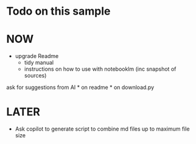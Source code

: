 # Todo on this sample

# NOW

* upgrade Readme
    * tidy manual
    * instructions on how to use with notebooklm (inc snapshot of sources)

 ask for suggestions from AI 
    * on readme
    * on download.py

# LATER

* Ask copilot to generate script to combine md files up to maximum file size